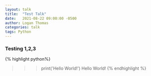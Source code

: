 ```yaml
---
layout: talk
title:  "Test Talk"
date:   2021-08-22 09:00:00 -0500
author: Logan Thomas
categories: talk
tags: Python
---
```

### Testing 1,2,3
{% highlight python%}
>>> print('Hello World!')
Hello World!
{% endhighlight %}


